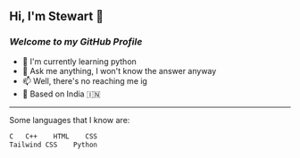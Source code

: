 ## Hi, I'm Stewart 👋
### _Welcome to my GitHub Profile_

- 🌱 I'm currently learning python
- 💬 Ask me anything, I won't know the answer anyway
- 📫 Well, there's no reaching me ig
- 📌 Based on India 🇮🇳
---
Some languages that I know are:

```sh
C   C++    HTML    CSS
Tailwind CSS    Python
```
